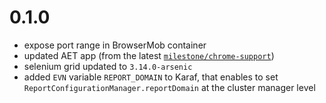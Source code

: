 # 0.1.0
- expose port range in BrowserMob container
- updated AET app (from the latest [`milestone/chrome-support`](https://github.com/Cognifide/aet/tree/milestone/chrome-support))
- selenium grid updated to `3.14.0-arsenic`
- added `EVN` variable `REPORT_DOMAIN` to Karaf, that enables to set `ReportConfigurationManager.reportDomain` at the cluster manager level